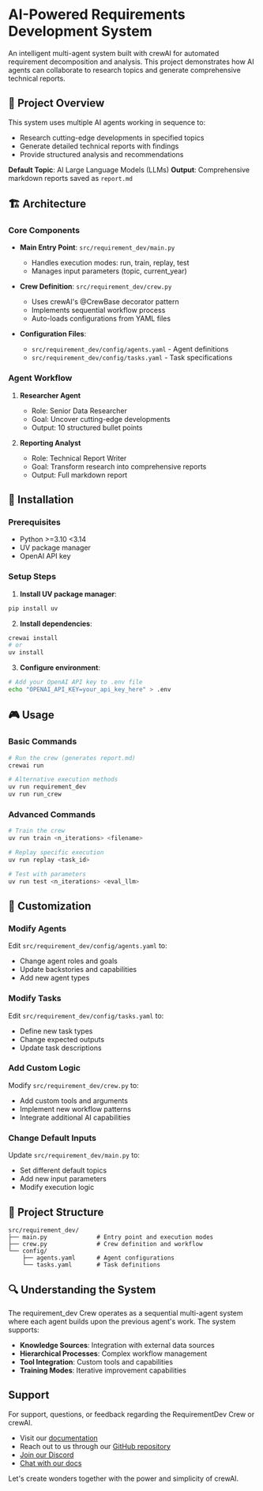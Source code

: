# AI-Powered Requirements Development System

An intelligent multi-agent system built with crewAI for automated requirement decomposition and analysis. This project demonstrates how AI agents can collaborate to research topics and generate comprehensive technical reports.

## 🎯 Project Overview

This system uses multiple AI agents working in sequence to:
- Research cutting-edge developments in specified topics
- Generate detailed technical reports with findings
- Provide structured analysis and recommendations

**Default Topic**: AI Large Language Models (LLMs)
**Output**: Comprehensive markdown reports saved as `report.md`

## 🏗️ Architecture

### Core Components

- **Main Entry Point**: `src/requirement_dev/main.py`
  - Handles execution modes: run, train, replay, test
  - Manages input parameters (topic, current_year)
  
- **Crew Definition**: `src/requirement_dev/crew.py`
  - Uses crewAI's @CrewBase decorator pattern
  - Implements sequential workflow process
  - Auto-loads configurations from YAML files

- **Configuration Files**:
  - `src/requirement_dev/config/agents.yaml` - Agent definitions
  - `src/requirement_dev/config/tasks.yaml` - Task specifications

### Agent Workflow

1. **Researcher Agent**
   - Role: Senior Data Researcher
   - Goal: Uncover cutting-edge developments
   - Output: 10 structured bullet points

2. **Reporting Analyst**
   - Role: Technical Report Writer
   - Goal: Transform research into comprehensive reports
   - Output: Full markdown report

## 🚀 Installation

### Prerequisites
- Python >=3.10 <3.14
- UV package manager
- OpenAI API key

### Setup Steps

1. **Install UV package manager**:
```bash
pip install uv
```

2. **Install dependencies**:
```bash
crewai install
# or
uv install
```

3. **Configure environment**:
```bash
# Add your OpenAI API key to .env file
echo "OPENAI_API_KEY=your_api_key_here" > .env
```

## 🎮 Usage

### Basic Commands

```bash
# Run the crew (generates report.md)
crewai run

# Alternative execution methods
uv run requirement_dev
uv run run_crew
```

### Advanced Commands

```bash
# Train the crew
uv run train <n_iterations> <filename>

# Replay specific execution
uv run replay <task_id>

# Test with parameters
uv run test <n_iterations> <eval_llm>
```

## 🔧 Customization

### Modify Agents
Edit `src/requirement_dev/config/agents.yaml` to:
- Change agent roles and goals
- Update backstories and capabilities
- Add new agent types

### Modify Tasks
Edit `src/requirement_dev/config/tasks.yaml` to:
- Define new task types
- Change expected outputs
- Update task descriptions

### Add Custom Logic
Modify `src/requirement_dev/crew.py` to:
- Add custom tools and arguments
- Implement new workflow patterns
- Integrate additional AI capabilities

### Change Default Inputs
Update `src/requirement_dev/main.py` to:
- Set different default topics
- Add new input parameters
- Modify execution logic

## 📁 Project Structure

```
src/requirement_dev/
├── main.py              # Entry point and execution modes
├── crew.py              # Crew definition and workflow
└── config/
    ├── agents.yaml      # Agent configurations
    └── tasks.yaml       # Task definitions
```

## 🔍 Understanding the System

The requirement_dev Crew operates as a sequential multi-agent system where each agent builds upon the previous agent's work. The system supports:

- **Knowledge Sources**: Integration with external data sources
- **Hierarchical Processes**: Complex workflow management
- **Tool Integration**: Custom tools and capabilities
- **Training Modes**: Iterative improvement capabilities

## Support

For support, questions, or feedback regarding the RequirementDev Crew or crewAI.
- Visit our [documentation](https://docs.crewai.com)
- Reach out to us through our [GitHub repository](https://github.com/joaomdmoura/crewai)
- [Join our Discord](https://discord.com/invite/X4JWnZnxPb)
- [Chat with our docs](https://chatg.pt/DWjSBZn)

Let's create wonders together with the power and simplicity of crewAI.
